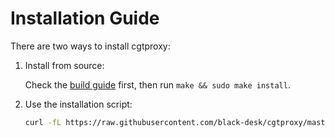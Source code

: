 <!--
SPDX-FileCopyrightText: 2025 Chen Linxuan <me@black-desk.cn>

SPDX-License-Identifier: MIT
-->

# Installation Guide

There are two ways to install cgtproxy:

1. Install from source:

   Check the [build guide](./build.md) first,
   then run `make && sudo make install`.

2. Use the installation script:

   ```bash
   curl -fL https://raw.githubusercontent.com/black-desk/cgtproxy/master/scripts/get.sh | bash
   ```
